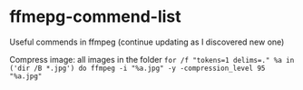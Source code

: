 # ffmepg-commend-list
Useful commends in ffmpeg (continue updating as I discovered new one)

Compress image: all images in the folder
```for /f "tokens=1 delims=." %a in ('dir /B *.jpg') do ffmpeg -i "%a.jpg" -y -compression_level 95 "%a.jpg" ```
